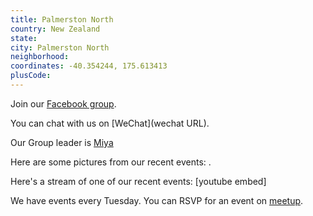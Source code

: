 ```yaml
---
title: Palmerston North
country: New Zealand
state: 
city: Palmerston North
neighborhood: 
coordinates: -40.354244, 175.613413
plusCode:
---
```

Join our [Facebook group](https://www.facebook.com/groups/free.code.camp.palmerston.north).

You can chat with us on [WeChat](wechat URL).

Our Group leader is [Miya](freecodecamp.org/miya)

Here are some pictures from our recent events:
![]().

Here's a stream of one of our recent events:
[youtube embed]

We have events every Tuesday. You can RSVP for an event on [meetup](meetupurl).
